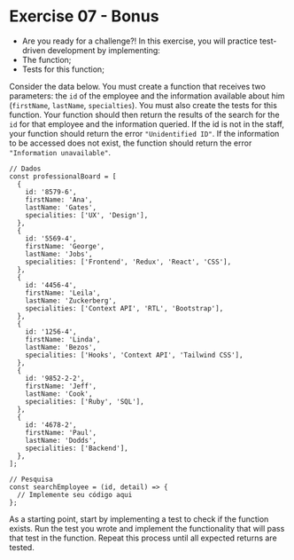 # Exercise 07 - Bonus

- Are you ready for a challenge?! In this exercise, you will practice test-driven development by implementing:
- The function;
- Tests for this function;

Consider the data below. You must create a function that receives two parameters: the `id` of the employee and the information available about him (`firstName`, `lastName`, `specialties`). You must also create the tests for this function. Your function should then return the results of the search for the `id` for that employee and the information queried. If the id is not in the staff, your function should return the error `"Unidentified ID"`. If the information to be accessed does not exist, the function should return the error `"Information unavailable"`.

```
// Dados
const professionalBoard = [
  {
    id: '8579-6',
    firstName: 'Ana',
    lastName: 'Gates',
    specialities: ['UX', 'Design'],
  },
  {
    id: '5569-4',
    firstName: 'George',
    lastName: 'Jobs',
    specialities: ['Frontend', 'Redux', 'React', 'CSS'],
  },
  {
    id: '4456-4',
    firstName: 'Leila',
    lastName: 'Zuckerberg',
    specialities: ['Context API', 'RTL', 'Bootstrap'],
  },
  {
    id: '1256-4',
    firstName: 'Linda',
    lastName: 'Bezos',
    specialities: ['Hooks', 'Context API', 'Tailwind CSS'],
  },
  {
    id: '9852-2-2',
    firstName: 'Jeff',
    lastName: 'Cook',
    specialities: ['Ruby', 'SQL'],
  },
  {
    id: '4678-2',
    firstName: 'Paul',
    lastName: 'Dodds',
    specialities: ['Backend'],
  },
];

// Pesquisa
const searchEmployee = (id, detail) => {
  // Implemente seu código aqui
};
```

As a starting point, start by implementing a test to check if the function exists. Run the test you wrote and implement the functionality that will pass that test in the function. Repeat this process until all expected returns are tested.